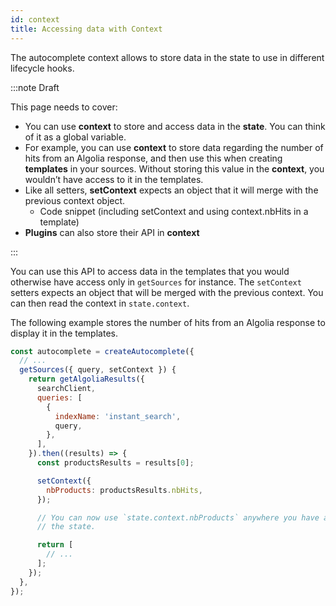 ```yaml
---
id: context
title: Accessing data with Context
---
```


The autocomplete context allows to store data in the state to use in different lifecycle hooks.

:::note Draft

This page needs to cover:

- You can use **context** to store and access data in the **state**. You can think of it as a global variable.
- For example, you can use **context** to store data regarding the number of hits from an Algolia response, and then use this when creating **templates** in your sources. Without storing this value in the **context**, you wouldn’t have access to it in the templates.
- Like all setters, **setContext** expects an object that it will merge with the previous context object.
  - Code snippet (including setContext and using context.nbHits in a template)
- **Plugins** can also store their API in **context**

:::

You can use this API to access data in the templates that you would otherwise have access only in `getSources` for instance. The `setContext` setters expects an object that will be merged with the previous context. You can then read the context in `state.context`.

The following example stores the number of hits from an Algolia response to display it in the templates.

```js
const autocomplete = createAutocomplete({
  // ...
  getSources({ query, setContext }) {
    return getAlgoliaResults({
      searchClient,
      queries: [
        {
          indexName: 'instant_search',
          query,
        },
      ],
    }).then((results) => {
      const productsResults = results[0];

      setContext({
        nbProducts: productsResults.nbHits,
      });

      // You can now use `state.context.nbProducts` anywhere you have access to
      // the state.

      return [
        // ...
      ];
    });
  },
});
```
